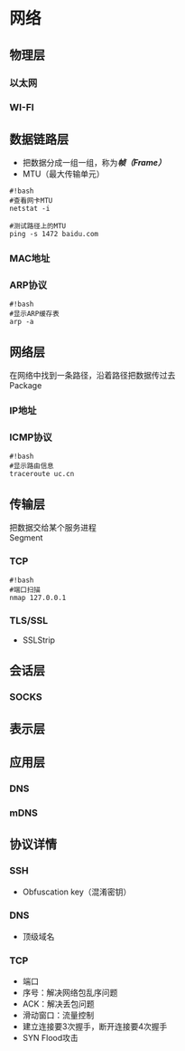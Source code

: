 # 网络

## 物理层
### 以太网
### WI-FI

## 数据链路层 
* 把数据分成一组一组，称为***帧（Frame）***
* MTU（最大传输单元）

```
#!bash
#查看网卡MTU
netstat -i

#测试路径上的MTU
ping -s 1472 baidu.com
```

### MAC地址
### ARP协议

```
#!bash
#显示ARP缓存表
arp -a
```


## 网络层 
在网络中找到一条路径，沿着路径把数据传过去  
Package

### IP地址
### ICMP协议
```
#!bash
#显示路由信息
traceroute uc.cn
```

## 传输层 
把数据交给某个服务进程  
Segment

### TCP
```
#!bash
#端口扫描
nmap 127.0.0.1
```
### TLS/SSL
* SSLStrip
## 会话层 
### SOCKS

## 表示层

## 应用层
### DNS
### mDNS

## 协议详情
### SSH
* Obfuscation key（混淆密钥）

### DNS
* 顶级域名

### TCP
* 端口
* 序号：解决网络包乱序问题
* ACK：解决丢包问题
* 滑动窗口：流量控制
* 建立连接要3次握手，断开连接要4次握手
* SYN Flood攻击